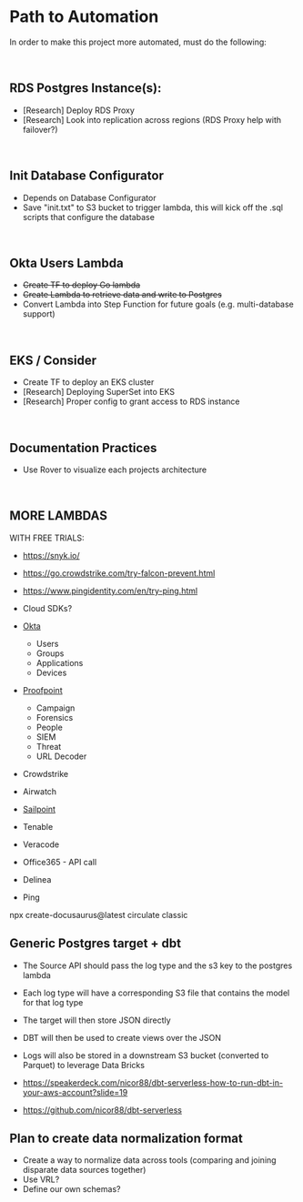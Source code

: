 # Path to Automation

In order to make this project more automated, must do the following:

<br />

## RDS Postgres Instance(s):

- [Research] Deploy RDS Proxy
- [Research] Look into replication across regions (RDS Proxy help with failover?)

<br />

## Init Database Configurator

- Depends on Database Configurator
- Save "init.txt" to S3 bucket to trigger lambda, this will kick off the .sql scripts that configure the database

<br />

## Okta Users Lambda

- ~~Create TF to deploy Go lambda~~
- ~~Create Lambda to retrieve data and write to Postgres~~
- Convert Lambda into Step Function for future goals (e.g. multi-database support)

<br />

## EKS / Consider 

- Create TF to deploy an EKS cluster
- [Research] Deploying SuperSet into EKS
- [Research] Proper config to grant access to RDS instance

<br />

## Documentation Practices

- Use Rover to visualize each projects architecture

<br />

## MORE LAMBDAS

WITH FREE TRIALS:

- https://snyk.io/ 
- https://go.crowdstrike.com/try-falcon-prevent.html 
- https://www.pingidentity.com/en/try-ping.html 
- Cloud SDKs?

- [Okta](https://developer.okta.com/docs/reference/core-okta-api/)
    - Users
    - Groups
    - Applications
    - Devices
- [Proofpoint](https://help.proofpoint.com/Threat_Insight_Dashboard/API_Documentation)
    - Campaign
    - Forensics
    - People
    - SIEM
    - Threat
    - URL Decoder
- Crowdstrike
- Airwatch
- [Sailpoint](https://developer.sailpoint.com/idn/api/v3)
- Tenable
- Veracode
- Office365 - API call
- Delinea
- Ping

npx create-docusaurus@latest circulate classic

## Generic Postgres target + dbt

- The Source API should pass the log type and the s3 key to the postgres lambda
- Each log type will have a corresponding S3 file that contains the model for that log type
- The target will then store JSON directly
- DBT will then be used to create views over the JSON
- Logs will also be stored in a downstream S3 bucket (converted to Parquet) to leverage Data Bricks

- https://speakerdeck.com/nicor88/dbt-serverless-how-to-run-dbt-in-your-aws-account?slide=19
- https://github.com/nicor88/dbt-serverless 


## Plan to create data normalization format

- Create a way to normalize data across tools (comparing and joining disparate data sources together)
- Use VRL? 
- Define our own schemas?


